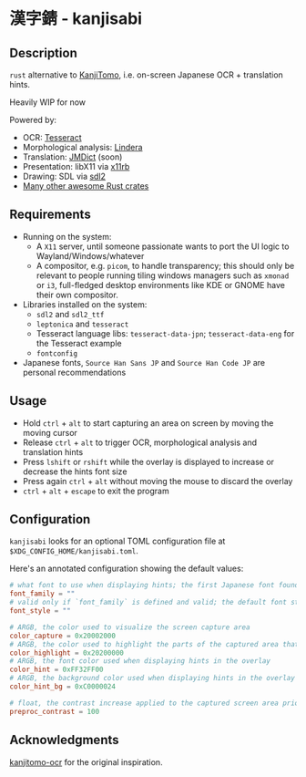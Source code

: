 # 漢字錆 - kanjisabi

## Description

`rust` alternative to [KanjiTomo](https://www.kanjitomo.net/), i.e. on-screen Japanese OCR + translation hints.

Heavily WIP for now

Powered by:

- OCR: [Tesseract](https://github.com/tesseract-ocr/tesseract)
- Morphological analysis: [Lindera](https://github.com/lindera-morphology/lindera)
- Translation: [JMDict](http://edrdg.org/jmdict/j_jmdict.html) (soon)
- Presentation: libX11 via [x11rb](https://crates.io/crates/x11rb)
- Drawing: SDL via [sdl2](https://crates.io/crates/sdl2)
- [Many other awesome Rust crates](Cargo.toml)

## Requirements

- Running on the system:
  - A `X11` server, until someone passionate wants to port the UI logic to Wayland/Windows/whatever
  - A compositor, e.g. `picom`, to handle transparency; this should only be relevant to people running tiling windows managers such as `xmonad` or `i3`, full-fledged desktop environments like KDE or GNOME have their own compositor.
- Libraries installed on the system:
  - `sdl2` and `sdl2_ttf`
  - `leptonica` and `tesseract`
  - Tesseract language libs: `tesseract-data-jpn`; `tesseract-data-eng` for the Tesseract example
  - `fontconfig`
- Japanese fonts, `Source Han Sans JP` and `Source Han Code JP` are personal recommendations

## Usage

- Hold `ctrl` + `alt` to start capturing an area on screen by moving the moving cursor
- Release `ctrl` + `alt` to trigger OCR, morphological analysis and translation hints
- Press `lshift` or `rshift` while the overlay is displayed to increase or decrease the hints font size
- Press again `ctrl` + `alt` without moving the mouse to discard the overlay
- `ctrl` + `alt` + `escape` to exit the program

## Configuration

`kanjisabi` looks for an optional TOML configuration file at `$XDG_CONFIG_HOME/kanjisabi.toml`.

Here's an annotated configuration showing the default values:

```toml
# what font to use when displaying hints; the first Japanese font found will be used if empty
font_family = ""
# valid only if `font_family` is defined and valid; the default font style of the actually used font will be used if empty or not valid
font_style = ""

# ARGB, the color used to visualize the screen capture area
color_capture = 0x20002000
# ARGB, the color used to highlight the parts of the captured area that the OCR managed to read
color_highlight = 0x20200000
# ARGB, the font color used when displaying hints in the overlay
color_hint = 0xFF32FF00
# ARGB, the background color used when displaying hints in the overlay
color_hint_bg = 0xC0000024

# float, the contrast increase applied to the captured screen area prior to performing OCR
preproc_contrast = 100
```

## Acknowledgments

[kanjitomo-ocr](https://github.com/sakarika/kanjitomo-ocr) for the original inspiration.
